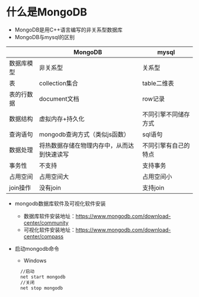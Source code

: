 # 什么是MongoDB

- MongoDB是⽤C++语⾔编写的⾮关系型数据库
- MongoDB与mysql的区别

| |MongoDB|mysql|
| -- | -- | -- |
| 数据库模型 | ⾮关系型 | 关系型 |
| 表 | collection集合 | table⼆维表 |
| 表的⾏数据 | document⽂档 | row记录 |
| 数据结构 | 虚拟内存+持久化 | 不同引擎不同储存⽅式 |
| 查询语句 | mongodb查询⽅式（类似js函数） | sql语句 |
| 数据处理 | 将热数据存储在物理内存中，从⽽达到快速读写 | 不同引擎有⾃⼰的特点 |
| 事务性 | 不⽀持 | ⽀持事务 |
| 占⽤空间 | 占⽤空间⼤ | 占⽤空间⼩ |
| join操作 | 没有join | ⽀持join |

- mongodb数据库软件及可视化软件安装
  - 数据库软件安装地址：<https://www.mongodb.com/download-center/community>
  - 可视化软件安装地址：<https://www.mongodb.com/download-center/compass>

- 启动mongodb命令
  - Windows

  ```bash
    //启动
    net start mongodb
    //关闭
    net stop mongodb
  ```
